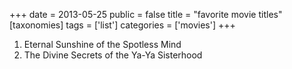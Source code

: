 +++
date = 2013-05-25
public = false
title = "favorite movie titles"
[taxonomies]
tags = ['list']
categories = ['movies']
+++

1.  Eternal Sunshine of the Spotless Mind
2.  The Divine Secrets of the Ya-Ya Sisterhood
